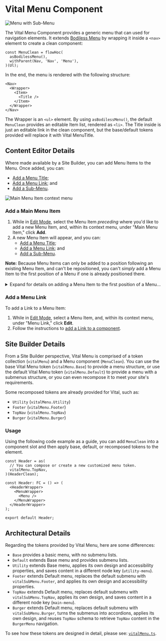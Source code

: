 # Vital Menu Component

![Menu with Sub-Menu](../assets/MenuWithSubMenu.jpg ':size=50%')

The Vital Menu Component provides a generic menu that can used for navigation elements. It extends
[Bodiless Menu](/Components/Navigation/Menu) by wrapping it inside a `<nav>` element to create a
clean component:

```tsx
const MenuClean = flowHoc(
  asBodilessMenu(),
  withParent(Nav, 'Nav', 'Menu'),
)(Ul);
```

In the end, the menu is rendered with the following structure:

```tsx
<Nav>
  <Wrapper>
    <Item>
      <Title />
    </Item>
  </Wrapper>
</Nav>
```

The Wrapper is an `<ul>` element. By using `asBodilessMenu()`, the default `MenuClean` provides an
editable Item list, rendered as `<li>`. The Title inside is just an editable link in the clean
component, but the base/default tokens provided will replace it with Vital MenuTitle.

## Content Editor Details

Where made available by a Site Builder, you can add Menu Items to the Menu. Once added, you can:

- [Add a Menu Title](./MenuTitle#addedit-menu-title);
- [Add a Menu Link](#add-a-menu-link); and
- [Add a Sub-Menu](./Sub-Menu#add-a-sub-menu).

![Main Menu Item context menu](../assets/MainMenuItemContextMenu.jpg ':size=50%')

### Add a Main Menu Item

01. While in [Edit Mode](/ContentEditorUserGuide/#edit-mode), select the Menu Item _preceding_ where
    you'd like to add a new Menu Item, and, within its context menu, under "Main Menu Item," click
    **Add**.
01. A new Menu Item will appear, and you can:
    - [Add a Menu Title](./MenuTitle#addedit-menu-title);
    - [Add a Menu Link](#add-a-menu-link); and
    - [Add a Sub-Menu](./Sub-Menu#add-a-sub-menu).

<!-- Inlining HTML to add multi-line info block with ordered list and disclosure widget. -->
<div class="warn">
  <strong>Note:</strong> Because Menu Items can only be added to a position following an existing
  Menu Item, and can't be repositioned, you can't <em>simply</em> add a Menu Item to the first
  position of a Menu if one is already positioned there.
  <br><br>
  <details>
  <summary>
    Expand for details on adding a Menu Item to the first position of a Menu...
  </summary>

  01. Select the existing Menu Item in the first position, and, within its context menu, under "Main
      Menu Item," click **Add**.
  01. Customize the new Menu Item as desired — this will become the Menu Item in the first position.
  01. Select the newly added Menu Item, and add another Menu Item.
  01. Customize this new Menu Item (currently in the third position) to be a copy of the Menu Item
      currently in the first position.
      - This includes the Menu Title, the Menu Link (if applicable), and Sub-Menu Items (if
        applicable).
  01. Select the Menu Item in the first position, and, within its context menu, under "Main Menu
      Item," click **Delete**.

  You should now have the desired Menu Item in the first position of the Menu, with a copy of the
  previous first position Menu Item now in the second position.

  </details>

</div>

### Add a Menu Link

To add a Link to a Menu Item:

01. While in [Edit Mode](/ContentEditorUserGuide/#edit-mode), select a Menu Item, and, within its
    context menu, under "Menu Link," click **Edit**.
01. Follow the instructions to [add a Link to a
    component](/Components/Link/#add-a-link-to-a-component).

## Site Builder Details

From a Site Builder perspective, Vital Menu is comprised of a token collection (`vitalMenu`) and a
Menu component (`MenuClean`). You can use the base Vital Menu token (`vitalMenu.Base`) to provide a
menu structure, or use the default Vital Menu token (`vitalMenu.Default`) to provide a menu with a
submenus structure, or you can even recompose it to meet your site's requirements.

Some recomposed tokens are already provided for Vital, such as:

- `Utility` (`vitalMenu.Utility`)
- `Footer` (`vitalMenu.Footer`)
- `TopNav` (`vitalMenu.TopNav`)
- `Burger` (`vitalMenu.Burger`)

### Usage

Using the following code example as a guide, you can add `MenuClean` into a component slot and then
apply base, default, or recomposed tokens to the element.

```tsx
const Header = as(
  // You can compose or create a new customized menu token.
  vitalMenu.TopNav,
)(HeaderClean);

const Header: FC = () => (
  <HeaderWrapper>
    <MenuWrapper>
      <Menu />
    </MenuWrapper>
  </HeaderWrapper>
);

export default Header;
```

## Architectural Details

Regarding the tokens provided by Vital Menu, here are some differences:

- `Base` provides a basic menu, with no submenu lists.
- `Default` extends Base menu and provides submenu lists.
- `Utility` extends Base menu, applies its own design and accessibility properties, and saves
  content in a different node key (`utility-menu`).
- `Footer` extends Default menu, replaces the default submenu with `vitalSubMenu.Footer`, and
  applies its own design and accessibility properties.
- `TopNav` extends Default menu, replaces default submenu with `vitalSubMenu.TopNav`, applies its
  own design, and saves content in a different node key (`main-menu`).
- `Burger` extends Default menu, replaces default submenu with `vitalSubMenu.Burger`, turns the
  submenus into accordions, applies its own design, and reuses `TopNav` schema to retrieve `TopNav`
  content in the `BurgerMenu` navigation.

To see how these tokens are designed in detail, please see:
[`vitalMenu.ts`](https://github.com/johnsonandjohnson/Bodiless-JS/blob/main/packages/vital-navigation/src/components/Menu/tokens/vitalMenu.ts ':target=_blank').
